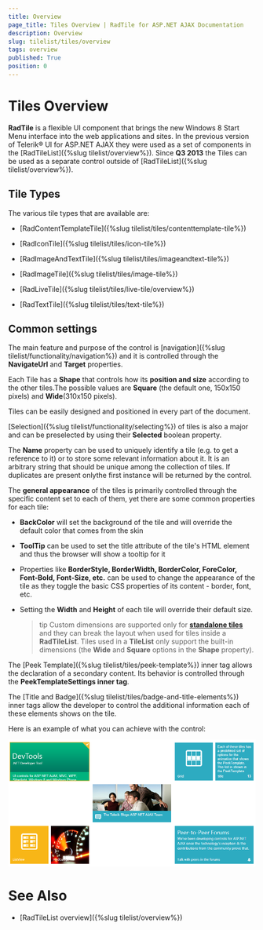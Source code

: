 ```yaml
---
title: Overview
page_title: Tiles Overview | RadTile for ASP.NET AJAX Documentation
description: Overview
slug: tilelist/tiles/overview
tags: overview
published: True
position: 0
---
```


# Tiles Overview



**RadTile** is a flexible UI component that brings the new Windows 8 Start Menu interface into the web applications	and sites. In the previous version of Telerik® UI for ASP.NET AJAX they were used as a set of components in the [RadTileList]({%slug tilelist/overview%}). Since **Q3 2013** the Tiles can be used as a separate control outside of [RadTileList]({%slug tilelist/overview%}).

## Tile Types

The various tile types that are available are:

* [RadContentTemplateTile]({%slug tilelist/tiles/contenttemplate-tile%})

* [RadIconTile]({%slug tilelist/tiles/icon-tile%})

* [RadImageAndTextTile]({%slug tilelist/tiles/imageandtext-tile%})

* [RadImageTile]({%slug tilelist/tiles/image-tile%})

* [RadLiveTile]({%slug tilelist/tiles/live-tile/overview%})

* [RadTextTile]({%slug tilelist/tiles/text-tile%})

## Common settings

The main feature and purpose of the control is [navigation]({%slug tilelist/functionality/navigation%}) and it is controlled through the **NavigateUrl** and **Target** properties.

Each Tile has a **Shape** that controls how its **position and size** according to the other tiles.The possible values are **Square** (the default one, 150x150 pixels) and **Wide**(310x150 pixels).

Tiles can be easily designed and positioned in every part of the document.

[Selection]({%slug tilelist/functionality/selecting%}) of tiles is also a major and can be preselected by using their **Selected** boolean property.

The **Name** property can be used to uniquely identify a tile (e.g. to get a reference to it) or to store some relevant information about it. It is an arbitrary string that should be unique among the collection of tiles. If duplicates are present onlythe first instance will be returned by the control.

The **general appearance** of the tiles is primarily controlled through the specific content set to each of them, yet there are some common properties for each tile:

* **BackColor** will set the background of the tile and will override the default color that comes from the skin

* **ToolTip** can be used to set the title attribute of the tile's HTML element and thus the browser will show a tooltip for it

* Properties like **BorderStyle, BorderWidth, BorderColor, ForeColor, Font-Bold, Font-Size, etc.** can be used to change the appearance of the tile as they toggle the basic CSS properties of its content - border, font, etc.

* Setting the **Width** and **Height** of each tile will override their default size.

	>tip Custom dimensions are supported only for **[standalone tiles](http://demos.telerik.com/aspnet-ajax/tilelist/examples/standalonetiles/defaultcs.aspx)** and they can break the layout when used for tiles inside a **RadTileList**. Tiles used in a **TileList** only support the built-in dimensions (the **Wide** and **Square** options in the **Shape** property).



The [Peek Template]({%slug tilelist/tiles/peek-template%}) inner tag allows the declaration of a secondary content. Its behavior is controlled through the **PeekTemplateSettings inner tag**.

The [Title and Badge]({%slug tilelist/tiles/badge-and-title-elements%}) inner tags allow the developer to control the additional information each of these elements shows on the tile.

Here is an example of what you can achieve with the control:

![tile List-tiles-overview-example](images/tileList-tiles-overview-example.png)

# See Also

 * [RadTileList overview]({%slug tilelist/overview%})
